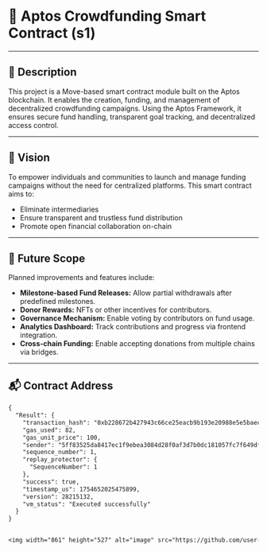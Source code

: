 # 🚀 Aptos Crowdfunding Smart Contract (s1)

---

## 📝 Description

This project is a Move-based smart contract module built on the Aptos blockchain. It enables the creation, funding, and management of decentralized crowdfunding campaigns. Using the Aptos Framework, it ensures secure fund handling, transparent goal tracking, and decentralized access control.

---

## 🌟 Vision

To empower individuals and communities to launch and manage funding campaigns without the need for centralized platforms. This smart contract aims to:
- Eliminate intermediaries
- Ensure transparent and trustless fund distribution
- Promote open financial collaboration on-chain

---

## 🔮 Future Scope

Planned improvements and features include:
- **Milestone-based Fund Releases:** Allow partial withdrawals after predefined milestones.
- **Donor Rewards:** NFTs or other incentives for contributors.
- **Governance Mechanism:** Enable voting by contributors on fund usage.
- **Analytics Dashboard:** Track contributions and progress via frontend integration.
- **Cross-chain Funding:** Enable accepting donations from multiple chains via bridges.

---

## 📬 Contract Address

```txt
{
  "Result": {
    "transaction_hash": "0xb228672b427943c66ce25eacb9b193e20988e5e5baecddb4752e212686f4f517",
    "gas_used": 82,
    "gas_unit_price": 100,
    "sender": "5ff83525da8417ec1f9ebea3084d28f0af3d7b0dc181057fc7f649dfbafcff41",
    "sequence_number": 1,
    "replay_protector": {
      "SequenceNumber": 1
    },
    "success": true,
    "timestamp_us": 1754652025475899,
    "version": 28215132,
    "vm_status": "Executed successfully"
  }
}


<img width="861" height="527" alt="image" src="https://github.com/user-attachments/assets/252af30a-5834-4692-8704-6d10e14b3296" />
